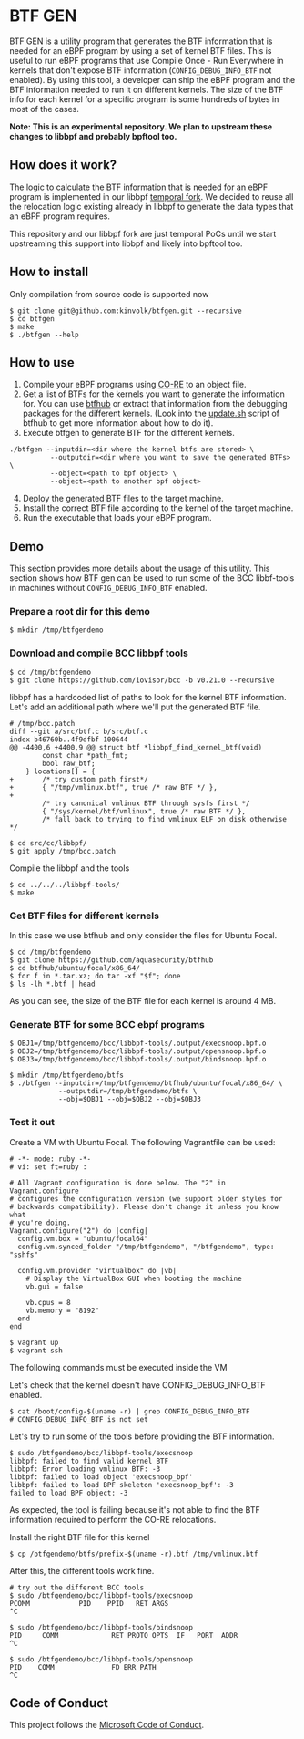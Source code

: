 # BTF GEN

BTF GEN is a utility program that generates the BTF information that is needed
for an eBPF program by using a set of kernel BTF files. This is useful to run
eBPF programs that use Compile Once - Run Everywhere in kernels that don't
expose BTF information (`CONFIG_DEBUG_INFO_BTF` not enabled). By using this
tool, a developer can ship the eBPF program and the BTF information needed to
run it on different kernels. The size of the BTF info for each kernel for a
specific program is some hundreds of bytes in most of the cases.

**Note: This is an experimental repository. We plan to upstream these changes to
libbpf and probably bpftool too.**

## How does it work?

The logic to calculate the BTF information that is needed for an eBPF program is
implemented in our libbpf [temporal
fork](https://github.com/kinvolk/libbpf/commits/btfgen). We decided to reuse all
the relocation logic existing already in libbpf to generate the data types that
an eBPF program requires.

This repository and our libbpf fork are just temporal PoCs until we start
upstreaming this support into libbpf and likely into bpftool too.

## How to install

Only compilation from source code is supported now

```
$ git clone git@github.com:kinvolk/btfgen.git --recursive
$ cd btfgen
$ make
$ ./btfgen --help
```

## How to use

1. Compile your eBPF programs using
   [CO-RE](https://facebookmicrosites.github.io/bpf/blog/2020/02/19/bpf-portability-and-co-re.html)
   to an object file.
2. Get a list of BTFs for the kernels you want to generate the information for.
   You can use [btfhub](https://github.com/aquasecurity/btfhub) or extract that
   information from the debugging packages for the different kernels. (Look into
   the [update.sh](https://github.com/aquasecurity/btfhub/blob/main/update.sh)
   script of btfhub to get more information about how to do it).
3. Execute btfgen to generate BTF for the different kernels.

```
./btfgen --inputdir=<dir where the kernel btfs are stored> \
          --outputdir=<dir where you want to save the generated BTFs> \
          --object=<path to bpf object> \
          --object=<path to another bpf object>
```
4. Deploy the generated BTF files to the target machine.
5. Install the correct BTF file according to the kernel of the target machine.
6. Run the executable that loads your eBPF program.

## Demo

This section provides more details about the usage of this utility. This section
shows how BTF gen can be used to run some of the BCC libbf-tools in machines
without `CONFIG_DEBUG_INFO_BTF` enabled.

### Prepare a root dir for this demo

```
$ mkdir /tmp/btfgendemo
```

### Download and compile BCC libbpf tools

```
$ cd /tmp/btfgendemo
$ git clone https://github.com/iovisor/bcc -b v0.21.0 --recursive
```

libbpf has a hardcoded list of paths to look for the kernel BTF information.
Let's add an additional path where we'll put the generated BTF file.

```
# /tmp/bcc.patch
diff --git a/src/btf.c b/src/btf.c
index b46760b..4f9dfbf 100644
@@ -4400,6 +4400,9 @@ struct btf *libbpf_find_kernel_btf(void)
 		const char *path_fmt;
 		bool raw_btf;
 	} locations[] = {
+		/* try custom path first*/
+		{ "/tmp/vmlinux.btf", true /* raw BTF */ },
+
 		/* try canonical vmlinux BTF through sysfs first */
 		{ "/sys/kernel/btf/vmlinux", true /* raw BTF */ },
 		/* fall back to trying to find vmlinux ELF on disk otherwise */
```

```
$ cd src/cc/libbpf/
$ git apply /tmp/bcc.patch
```

Compile the libbpf and the tools

```
$ cd ../../../libbpf-tools/
$ make
```

### Get BTF files for different kernels

In this case we use btfhub and only consider the files for Ubuntu Focal.

```
$ cd /tmp/btfgendemo
$ git clone https://github.com/aquasecurity/btfhub
$ cd btfhub/ubuntu/focal/x86_64/
$ for f in *.tar.xz; do tar -xf "$f"; done
$ ls -lh *.btf | head
```

As you can see, the size of the BTF file for each kernel is around 4 MB.

### Generate BTF for some BCC ebpf programs

```
$ OBJ1=/tmp/btfgendemo/bcc/libbpf-tools/.output/execsnoop.bpf.o
$ OBJ2=/tmp/btfgendemo/bcc/libbpf-tools/.output/opensnoop.bpf.o
$ OBJ3=/tmp/btfgendemo/bcc/libbpf-tools/.output/bindsnoop.bpf.o

$ mkdir /tmp/btfgendemo/btfs
$ ./btfgen --inputdir=/tmp/btfgendemo/btfhub/ubuntu/focal/x86_64/ \
            --outputdir=/tmp/btfgendemo/btfs \
            --obj=$OBJ1 --obj=$OBJ2 --obj=$OBJ3
```

### Test it out

Create a VM with Ubuntu Focal. The following Vagrantfile can be used:

```
# -*- mode: ruby -*-
# vi: set ft=ruby :

# All Vagrant configuration is done below. The "2" in Vagrant.configure
# configures the configuration version (we support older styles for
# backwards compatibility). Please don't change it unless you know what
# you're doing.
Vagrant.configure("2") do |config|
  config.vm.box = "ubuntu/focal64"
  config.vm.synced_folder "/tmp/btfgendemo", "/btfgendemo", type: "sshfs"

  config.vm.provider "virtualbox" do |vb|
    # Display the VirtualBox GUI when booting the machine
    vb.gui = false

    vb.cpus = 8
    vb.memory = "8192"
  end
end
```

```
$ vagrant up
$ vagrant ssh
```

The following commands must be executed inside the VM

Let's check that the kernel doesn't have CONFIG_DEBUG_INFO_BTF enabled.

```
$ cat /boot/config-$(uname -r) | grep CONFIG_DEBUG_INFO_BTF
# CONFIG_DEBUG_INFO_BTF is not set
```

Let's try to run some of the tools before providing the BTF information.

```
$ sudo /btfgendemo/bcc/libbpf-tools/execsnoop
libbpf: failed to find valid kernel BTF
libbpf: Error loading vmlinux BTF: -3
libbpf: failed to load object 'execsnoop_bpf'
libbpf: failed to load BPF skeleton 'execsnoop_bpf': -3
failed to load BPF object: -3
```

As expected, the tool is failing because it's not able to find the BTF
information required to perform the CO-RE relocations.

Install the right BTF file for this kernel

```
$ cp /btfgendemo/btfs/prefix-$(uname -r).btf /tmp/vmlinux.btf
```

After this, the different tools work fine.

```
# try out the different BCC tools
$ sudo /btfgendemo/bcc/libbpf-tools/execsnoop
PCOMM            PID    PPID   RET ARGS
^C

$ sudo /btfgendemo/bcc/libbpf-tools/bindsnoop
PID     COMM             RET PROTO OPTS  IF   PORT  ADDR
^C

$ sudo /btfgendemo/bcc/libbpf-tools/opensnoop
PID    COMM              FD ERR PATH
^C
```

## Code of Conduct

This project follows the [Microsoft Code of Conduct](https://opensource.microsoft.com/codeofconduct).

